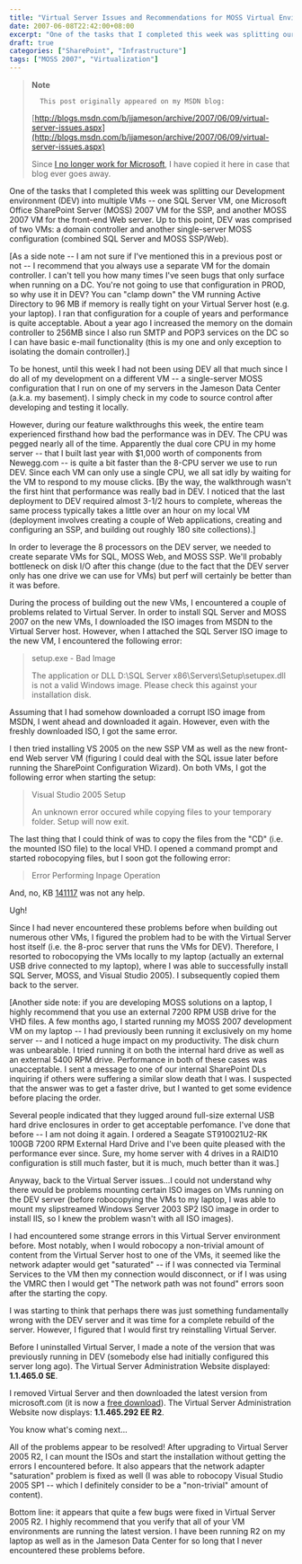 ```yaml
---
title: "Virtual Server Issues and Recommendations for MOSS Virtual Environments"
date: 2007-06-08T22:42:00+08:00
excerpt: "One of the tasks that I completed this week was splitting our Development environment (DEV) into multiple VMs -- one SQL Server VM, one Microsoft Office SharePoint Server (MOSS) 2007 VM for the SSP, and another MOSS 2007 VM for the front-end Web server..."
draft: true
categories: ["SharePoint", "Infrastructure"]
tags: ["MOSS 2007", "Virtualization"]
---
```


> **Note**
> 
> 
> 		This post originally appeared on my MSDN blog:
> 
> 
> 
> [http://blogs.msdn.com/b/jjameson/archive/2007/06/09/virtual-server-issues.aspx](http://blogs.msdn.com/b/jjameson/archive/2007/06/09/virtual-server-issues.aspx)
> 
> 
> Since
> 		[I no longer work for Microsoft](/blog/jjameson/2011/09/02/last-day-with-microsoft), I have copied it here in case that 
> 		blog ever goes away.


One of the tasks that I completed this week was splitting our Development environment (DEV) into multiple VMs -- one SQL Server VM, one Microsoft Office SharePoint Server (MOSS) 2007 VM for the SSP, and another MOSS 2007 VM for the front-end Web server. Up to this point, DEV was comprised of two VMs: a domain controller and another single-server MOSS configuration (combined SQL Server and MOSS SSP/Web).

[As a side note -- I am not sure if I've mentioned this in a previous post or not -- I recommend that you always use a separate VM for the domain controller. I can't tell you how many times I've seen bugs that only surface when running on a DC. You're not going to use that configuration in PROD, so why use it in DEV? You can "clamp down" the VM running Active Directory to 96 MB if memory is really tight on your Virtual Server host (e.g. your laptop). I ran that configuration for a couple of years and performance is quite acceptable. About a year ago I increased the memory on the domain controller to 256MB since I also run SMTP and POP3 services on the DC so I can have basic e-mail functionality (this is my one and only exception to isolating the domain controller).]

To be honest, until this week I had not been using DEV all that much since I do all of my development on a different VM -- a single-server MOSS configuration that I run on one of my servers in the Jameson Data Center (a.k.a. my basement). I simply check in my code to source control after developing and testing it locally.

However, during our feature walkthroughs this week, the entire team experienced firsthand how bad the performance was in DEV. The CPU was pegged nearly all of the time. Apparently the dual core CPU in my home server -- that I built last year with $1,000 worth of components from Newegg.com -- is quite a bit faster than the 8-CPU server we use to run DEV. Since each VM can only use a single CPU, we all sat idly by waiting for the VM to respond to my mouse clicks. [By the way, the walkthrough wasn't the first hint that performance was really bad in DEV. I noticed that the last deployment to DEV required almost 3-1/2 hours to complete, whereas the same process typically takes a little over an hour on my local VM (deployment involves creating a couple of Web applications, creating and configuring an SSP, and building out roughly 180 site collections).]

In order to leverage the 8 processors on the DEV server, we needed to create separate VMs for SQL, MOSS Web, and MOSS SSP. We'll probably bottleneck on disk I/O after this change (due to the fact that the DEV server only has one drive we can use for VMs) but perf will certainly be better than it was before.

During the process of building out the new VMs, I encountered a couple of problems related to Virtual Server. In order to install SQL Server and MOSS 2007 on the new VMs, I downloaded the ISO images from MSDN to the Virtual Server host. However, when I attached the SQL Server ISO image to the new VM, I encountered the following error:


> setup.exe - Bad Image
> 
> The application or DLL D:\SQL Server x86\Servers\Setup\setupex.dll is not 
> 	a valid Windows image. Please check this against your installation disk.


Assuming that I had somehow downloaded a corrupt ISO image from MSDN, I went ahead and downloaded it again. However, even with the freshly downloaded ISO, I got the same error.

I then tried installing VS 2005 on the new SSP VM as well as the new front-end Web server VM (figuring I could deal with the SQL issue later before running the SharePoint Configuration Wizard). On both VMs, I got the following error when starting the setup:


> Visual Studio 2005 Setup
> 
> An unknown error occured while copying files to your temporary folder. Setup 
> 	will now exit.


The last thing that I could think of was to copy the files from the "CD" (i.e. the mounted ISO file) to the local VHD. I opened a command prompt and started robocopying files, but I soon got the following error:


> Error Performing Inpage Operation


And, no, KB [141117](http://support.microsoft.com/kb/141117) was not any help.

Ugh!

Since I had never encountered these problems before when building out numerous other VMs, I figured the problem had to be with the Virtual Server host itself (i.e. the 8-proc server that runs the VMs for DEV). Therefore, I resorted to robocopying the VMs locally to my laptop (actually an external USB drive connected to my laptop), where I was able to successfully install SQL Server, MOSS, and Visual Studio 2005). I subsequently copied them back to the server.

[Another side note: if you are developing MOSS solutions on a laptop, I highly recommend that you use an external 7200 RPM USB drive for the VHD files. A few months ago, I started running my MOSS 2007 development VM on my laptop -- I had previously been running it exclusively on my home server -- and I noticed a huge impact on my productivity. The disk churn was unbearable. I tried running it on both the internal hard drive as well as an external 5400 RPM drive. Performance in both of these cases was unacceptable. I sent a message to one of our internal SharePoint DLs inquiring if others were suffering a similar slow death that I was. I suspected that the answer was to get a faster drive, but I wanted to get some evidence before placing the order.

Several people indicated that they lugged around full-size external USB hard drive enclosures in order to get acceptable perfomance. I've done that before -- I am not doing it again. I ordered a Seagate ST910021U2-RK 100GB 7200 RPM External Hard Drive and I've been quite pleased with the performance ever since. Sure, my home server with 4 drives in a RAID10 configuration is still much faster, but it is much, much better than it was.]

Anyway, back to the Virtual Server issues...I could not understand why there would be problems mounting certain ISO images on VMs running on the DEV server (before robocopying the VMs to my laptop, I was able to mount my slipstreamed Windows Server 2003 SP2 ISO image in order to install IIS, so I knew the problem wasn't with all ISO images).

I had encountered some strange errors in this Virtual Server environment before. Most notably, when I would robocopy a non-trivial amount of content from the Virtual Server host to one of the VMs, it seemed like the network adapter would get "saturated" -- if I was connected via Terminal Services to the VM then my connection would disconnect, or if I was using the VMRC then I would get "The network path was not found" errors soon after the starting the copy.

I was starting to think that perhaps there was just something fundamentally wrong with the DEV server and it was time for a complete rebuild of the server. However, I figured that I would first try reinstalling Virtual Server.

Before I uninstalled Virtual Server, I made a note of the version that was previously running in DEV (somebody else had initially configured this server long ago). The Virtual Server Administration Website displayed: **1.1.465.0 SE**.

I removed Virtual Server and then downloaded the latest version from microsoft.com (it is now a[free download](http://www.microsoft.com/technet/virtualserver/software/default.mspx)). The Virtual Server Administration Website now displays:**1.1.465.292 EE R2**.

You know what's coming next...

All of the problems appear to be resolved! After upgrading to Virtual Server 2005 R2, I can mount the ISOs and start the installation without getting the errors I encountered before. It also appears that the network adapter "saturation" problem is fixed as well (I was able to robocopy Visual Studio 2005 SP1 -- which I definitely consider to be a "non-trivial" amount of content).

Bottom line: it appears that quite a few bugs were fixed in Virtual Server 2005 R2. I highly recommend that you verify that all of your VM environments are running the latest version. I have been running R2 on my laptop as well as in the Jameson Data Center for so long that I never encountered these problems before.

